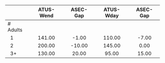 
|                      |    ATUS-Wend |     ASEC-Gap |    ATUS-Wday |     ASEC-Gap |
| -------------------- | :----------: | :----------: | :----------: | :----------: |
| # Adults             |              |              |              |              |
| &nbsp;&nbsp;1        |       141.00 |        -1.00 |       110.00 |        -7.00 |
| &nbsp;&nbsp;2        |       200.00 |       -10.00 |       145.00 |         0.00 |
| &nbsp;&nbsp;3+       |       130.00 |        20.00 |        95.00 |        15.00 |

